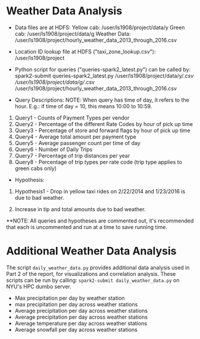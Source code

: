 # Weather Data Analysis

* Data files are at HDFS:
Yellow cab: /user/ls1908/project/data/y
Green cab: /user/ls1908/project/data/g
Weather Data: /user/ls1908/project/hourly_weather_data_2013_through_2016.csv

* Location ID lookup file at HDFS ("taxi_zone_lookup.csv"):
/user/ls1908/project

* Python script for queries ("queries-spark2_latest.py") can be called by:
 spark2-submit queries-spark2_latest.py /user/ls1908/project/data/y/*.csv /user/ls1908/project/data/g/*.csv /user/ls1908/project/hourly_weather_data_2013_through_2016.csv

* Query Descriptions:
NOTE: When query has time of day, it refers to the hour. E.g.: if time of day = 10, this means 10:00 to 10:59.
1. Query1 - Counts of Payment Types per vendor
2. Query2 - Percentage of the different Rate Codes by hour of pick up time
3. Query3 - Percentage of store and forward flags by hour of pick up time
4. Query4 - Average total amount per payment type
5. Query5 - Average passenger count per time of day
6. Query6 - Number of Daily Trips 
7. Query7 - Percentage of trip distances per year
8. Query8 - Percentage of trip types per rate code (trip type applies to green cabs only)

* Hypothesis:
1. Hypothesis1 - Drop in yellow taxi rides on 2/22/2014 and 1/23/2016 is due to bad weather.

2. Increase in tip and total amounts due to bad weather.


**NOTE: All queries and hypotheses are commented out, it's recommended that each is uncommented and run at a time to save running time.


# Additional Weather Data Analysis
The script `daily_weather_data.py` provides additional data analysis used in Part 2 of the report, for visualizations and correlation analysis. These scripts can be run by calling: 
`spark2-submit daily_weather_data.py` on NYU's HPC dumbo server. 

- Max precipitation per day by weather station
- max precipitation per day across weather stations
- Average precipitation per day across weather stations
- Average precipitation per day across weather stations
- Average temperature per day across weather stations
- Average snowfall per day across weather stations

